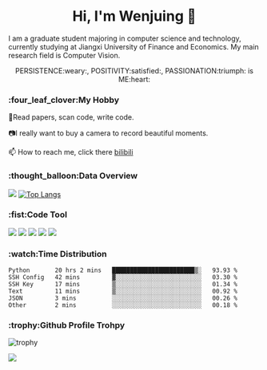 <h1  align="center">Hi, I'm Wenjuing 👋</h1>

I am a graduate student majoring in computer science and technology, currently studying at Jiangxi University of Finance and Economics. My main research field is Computer Vision.


<p align="center"> PERSISTENCE:weary:, POSITIVITY:satisfied:, PASSIONATION:triumph: is ME:heart:</p>

<h3>:four_leaf_clover:My Hobby</h3>

:book:Read papers, scan code, write code.

:camera:I really want to buy a camera to record beautiful moments.

📫 How to reach me, click there [bilibili](https://space.bilibili.com/359881460)

<h3>:thought_balloon:Data Overview</h3>

![](https://github-readme-stats.vercel.app/api?username=wenjuing&theme=tokyonight)
[![Top Langs](https://github-readme-stats.vercel.app/api/top-langs/?username=anuraghazra&layout=compact)](https://github.com/anuraghazra/github-readme-stats)

<h3>:fist:Code Tool</h3>

![](https://img.shields.io/badge/Code-C-informational?style=flat&logo=C&logoColor=white&color=a8b9cc)
![](https://img.shields.io/badge/Code-Python-informational?style=flat&logo=Python&logoColor=white&color=3776ab)
![](https://img.shields.io/badge/Code-PHP-informational?style=flat&logo=php&logoColor=white&color=777bb4)
![](https://img.shields.io/badge/Editor-VScode-informational?style=flat&logo=Visual–Studio–Code&logoColor=white&color=007acc)
![](https://img.shields.io/badge/Editor-IntelliJIDEA-informational?style=flat&logo=<LOGO_NAME>&logoColor=white&color=000000)

<h3>:watch:Time Distribution</h3>

<!--START_SECTION:waka-->

```text
Python       20 hrs 2 mins   ███████████████████████▒░   93.93 %
SSH Config   42 mins         ▓░░░░░░░░░░░░░░░░░░░░░░░░   03.30 %
SSH Key      17 mins         ▒░░░░░░░░░░░░░░░░░░░░░░░░   01.34 %
Text         11 mins         ▒░░░░░░░░░░░░░░░░░░░░░░░░   00.92 %
JSON         3 mins          ░░░░░░░░░░░░░░░░░░░░░░░░░   00.26 %
Other        2 mins          ░░░░░░░░░░░░░░░░░░░░░░░░░   00.18 %
```

<!--END_SECTION:waka-->

<h3>:trophy:Github Profile Trohpy</h3>

![trophy](https://github-profile-trophy.vercel.app/?username=wenjuing&row=1&theme=onedark)

![](https://visitor-badge.glitch.me/badge?page_id=wenjuing.readme)
